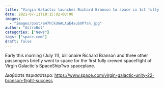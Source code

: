 ```yaml
---
title: "Virgin Galactic launches Richard Branson to space in 1st fully crewed flight of VSS Unity"
date: 2021-07-11T18:15:02+00:00
images:
  - "images/post/a47hCkU6ALAuE4auSXP7ah.jpg"
author: "AstroBot"
categories: ["News"]
tags: ["space.com"]
draft: false
---
```


Early this morning (July 11), billionaire Richard Branson and three other passengers briefly went to space for the first fully crewed spaceflight of Virgin Galactic's SpaceShipTwo spaceplane. 

Διαβάστε περισσότερα: https://www.space.com/virgin-galactic-unity-22-branson-flight-success
